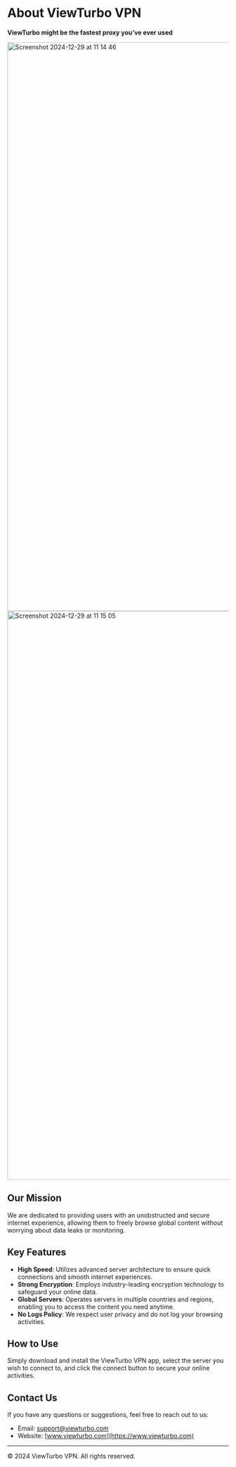 
# About ViewTurbo VPN

**ViewTurbo might be the fastest proxy you’ve ever used**

<img width="1292" alt="Screenshot 2024-12-29 at 11 14 46" src="https://github.com/user-attachments/assets/6518809f-ba67-41d3-8d6c-bae49f330ae6" />
<img width="1292" alt="Screenshot 2024-12-29 at 11 15 05" src="https://github.com/user-attachments/assets/7b72ec15-55d0-44dd-97bd-fdca8eb09f7a" />

## Our Mission

We are dedicated to providing users with an unobstructed and secure internet experience, allowing them to freely browse global content without worrying about data leaks or monitoring.

## Key Features

- **High Speed**: Utilizes advanced server architecture to ensure quick connections and smooth internet experiences.
- **Strong Encryption**: Employs industry-leading encryption technology to safeguard your online data.
- **Global Servers**: Operates servers in multiple countries and regions, enabling you to access the content you need anytime.
- **No Logs Policy**: We respect user privacy and do not log your browsing activities.

## How to Use

Simply download and install the ViewTurbo VPN app, select the server you wish to connect to, and click the connect button to secure your online activities.

## Contact Us

If you have any questions or suggestions, feel free to reach out to us:

- Email: support@viewturbo.com
- Website: [www.viewturbo.com](https://www.viewturbo.com)

---

&copy; 2024 ViewTurbo VPN. All rights reserved.
